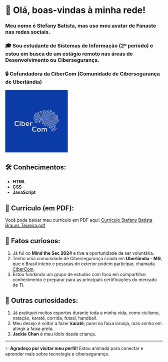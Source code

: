 # 👋 Olá, boas-vindas à minha rede!

### Meu nome é **Stefany Batista**, mas uso meu avatar de **Fanaste** nas redes sociais.

### 🎓 Sou estudante de **Sistemas de Informação** (2º período) e estou em busca de um estágio remoto nas áreas de **Desenvolvimento** ou **Cibersegurança**.

### 🔒 Cofundadora da CiberCom (Comunidade de Cibersegurança de Uberlândia)
<img src="https://github.com/Fanaste/Fanaste/blob/main/Logo%20da%20CiberCom.jpeg" alt="Logo da CiberCom" width="200px" heigth="100px" />

## 🛠️ Conhecimentos:
- **HTML**
- **CSS**
- **JavaScript**

## 📄 Currículo (em PDF):

Você pode baixar meu currículo em PDF aqui: [Currículo Stefany Batista Brauns Teixeira.pdf](https://github.com/Fanaste/Fanaste/blob/main/C%C3%B3pia%20de%20Curr%C3%ADculo%20SI%20Geral%20Stefany%20Batista%20Brauns%20Teixeira%20(1).pdf)


## 🌟 Fatos curiosos:
1. Já fui no **Mind the Sec 2024** e tive a oportunidade de ser voluntária.
2. Tenho uma comunidade de Cibersegurança criada em **Uberlândia - MG**, que o Brasil inteiro e pessoas do exterior podem participar, chamada [CiberCom](https://linktr.ee/cibercom).
3. Estou fundando um grupo de estudos com foco em compartilhar conhecimento e preparar para as principais certificações do mercado de TI.

## 🏅 Outras curiosidades:
1. Já pratiquei muitos esportes durante toda a minha vida, como ciclismo, natação, karatê, corrida, futsal, handball.
2. Meu desejo é voltar a fazer **karatê**; parei na faixa laranja, mas sonho em atingir a faixa preta.
3. **Jackie Chan** é meu ídolo desde criança.

---

✨ **Agradeço por visitar meu perfil!** Estou animada para conectar e aprender mais sobre tecnologia e cibersegurança. 
